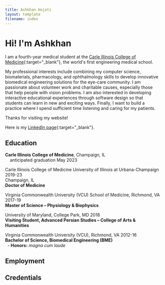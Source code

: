 ```yaml
---
title: Ashkhan Hojati
layout: template
filename: index
---
```


# Hi! I'm Ashkhan

I am a fourth-year medical student at the [Carle Illinois College of Medicine](https://medicine.illinois.edu/){:target="_blank"},
the world's first engineering medical school.

My professional interests include combining my computer science, biomaterials, pharmacology, and ophthalmology skills to develop innovative biomedical engineering solutions for the eye-care community. I am passionate about volunteer work and charitable causes, especially those that help people with vision problems. I am also interested in developing interactive educational experiences through software design so that students can learn in new and exciting ways. Finally, I want to build a practice where I spend sufficient time listening and caring for my patients.

Thanks for visiting my website!

Here is my [LinkedIn page]([https://www.linkedin.com/in/ashkhan-hojati](https://www.linkedin.com/in/ashkhan-hojati-3709037b/)){:target="_blank"}.

## Education

**Carle Illinois College of Medicine**, Champaign, IL
  <br>&nbsp;&nbsp;&nbsp;&nbsp;anticipated graduation May 2023
<br>

Carle Illinois College of Medicine University of Illinois at Urbana-Champaign	2019-23
<br>Champaign, IL
<br>**Doctor of Medicine**
<br>

Virginia Commonwealth University (VCU) School of Medicine, Richmond, VA	2017-19
<br>**Master of Science – Physiology & Biophysics**
<br>

University of Maryland, College Park, MD		2018 
<br>**Visiting Student, Advanced Persian Studies – College of Arts & Humanities**
<br>

Virginia Commonwealth University (VCU), Richmond, VA		2012-16
<br>**Bachelor of Science, Biomedical Engineering (BME)**
<br>&nbsp;&nbsp;-	**Honors:** _magna cum laude_
<br>

## Employment



## Credentials


